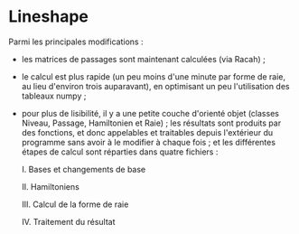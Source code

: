 # Lineshape

Parmi les principales modifications :


- les matrices de passages sont maintenant calculées (via Racah) ;


- le calcul est plus rapide (un peu moins d'une minute par forme de raie, au lieu d'environ trois auparavant), en optimisant un peu l'utilisation des tableaux numpy ;


- pour plus de lisibilité, il y a une petite couche d'orienté objet (classes Niveau, Passage, Hamiltonien et Raie) ; les résultats sont produits par des fonctions, et donc appelables et traitables depuis l'extérieur du programme sans avoir à le modifier à chaque fois ; et les différentes étapes de calcul sont réparties dans quatre fichiers :

     I. Bases et changements de base
     
     II. Hamiltoniens
     
     III. Calcul de la forme de raie
     
     IV. Traitement du résultat
